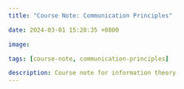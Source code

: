```yaml
---
title: "Course Note: Communication Principles"

date: 2024-03-01 15:28:35 +0800

image: 

tags: [course-note, communication-principles]

description: Course note for information theory
---
```

